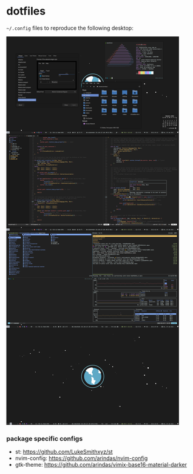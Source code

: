 # dotfiles

`~/.config` files to reproduce the following desktop:

![screenshots](./assets/screenshots-merged.png)

### package specific configs
- st: https://github.com/LukeSmithxyz/st
- nvim-config: https://github.com/arindas/nvim-config
- gtk-theme: https://github.com/arindas/vimix-base16-material-darker
